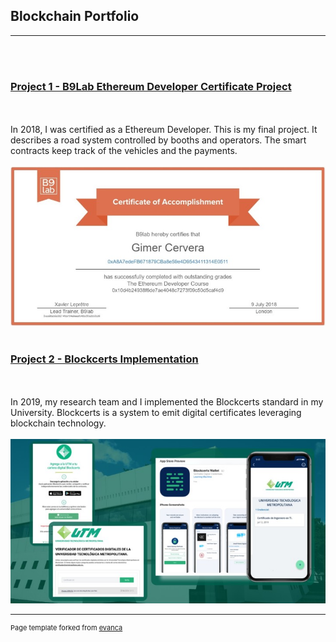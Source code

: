 ## Blockchain Portfolio
---
<br><br>
### [Project 1 - B9Lab Ethereum Developer Certificate Project](https://github.com/gimercervera/Certificate)
<br><br>
In 2018, I was certified as a Ethereum Developer. This is my final project. It describes a road system controlled by booths and operators. The smart contracts keep track of the vehicles and the payments.
<br><br>
<img src="images/certificate.jpg?raw=true"/>
<br><br>
### [Project 2 - Blockcerts Implementation](/pdf/blockcerts_presentation.pdf)
<br><br>
In 2019, my research team and I implemented the Blockcerts standard in my University. Blockcerts is a system to emit digital certificates leveraging blockchain technology.
<br><br>
<img src="images/utm_certs.jpg?raw=true"/>

---
<p style="font-size:11px">Page template forked from <a href="https://github.com/evanca/quick-portfolio" target="_blank">evanca</a></p>
<!-- Remove above link if you don't want to attibute -->
